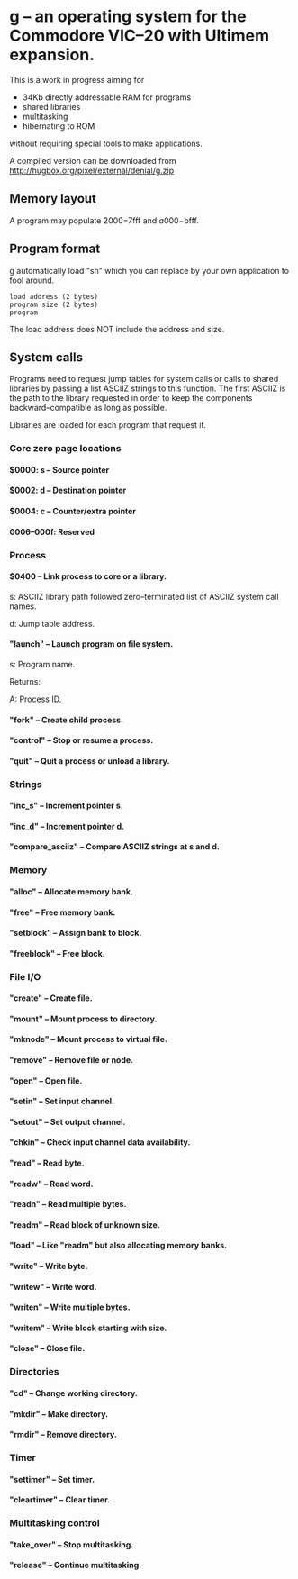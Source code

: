 # g – an operating system for the Commodore VIC–20 with Ultimem expansion.

This is a work in progress aiming for

* 34Kb directly addressable RAM for programs
* shared libraries
* multitasking
* hibernating to ROM

without requiring special tools to make applications.

A compiled version can be downloaded from http://hugbox.org/pixel/external/denial/g.zip

## Memory layout

A program may populate $2000-$7fff and $a000-$bfff.

## Program format

g automatically load "sh" which you can replace by your own application
to fool around.

```
load address (2 bytes)
program size (2 bytes)
program
```

The load address does NOT include the address and size.

## System calls

Programs need to request jump tables for system calls or calls to shared
libraries by passing a list ASCIIZ strings to this function.
The first ASCIIZ is the path to the library requested in order to keep the
components backward–compatible as long as possible.

Libraries are loaded for each program that request it.

### Core zero page locations

#### $0000: s – Source pointer
#### $0002: d – Destination pointer
#### $0004: c – Counter/extra pointer
#### $0006–$000f: Reserved

### Process
#### $0400 – Link process to core or a library.
s: ASCIIZ library path followed zero–terminated list of ASCIIZ system call names.

d: Jump table address.

#### "launch" – Launch program on file system.
s: Program name.

Returns:

A: Process ID.

#### "fork" – Create child process.
#### "control" – Stop or resume a process.
#### "quit" – Quit a process or unload a library.

### Strings
#### "inc_s" – Increment pointer s.
#### "inc_d" – Increment pointer d.
#### "compare_asciiz" – Compare ASCIIZ strings at s and d.

### Memory
#### "alloc" – Allocate memory bank.
#### "free" – Free memory bank.
#### "setblock" – Assign bank to block.
#### "freeblock" – Free block.

### File I/O
#### "create" – Create file.
#### "mount" – Mount process to directory.
#### "mknode" – Mount process to virtual file.
#### "remove" – Remove file or node.
#### "open" – Open file.
#### "setin" – Set input channel.
#### "setout" – Set output channel.
#### "chkin" – Check input channel data availability.
#### "read" – Read byte.
#### "readw" – Read word.
#### "readn" – Read multiple bytes.
#### "readm" – Read block of unknown size.
#### "load" – Like "readm" but also allocating memory banks.
#### "write" – Write byte.
#### "writew" – Write word.
#### "writen" – Write multiple bytes.
#### "writem" – Write block starting with size.
#### "close" – Close file.

### Directories
#### "cd" – Change working directory.
#### "mkdir" – Make directory.
#### "rmdir" – Remove directory.

### Timer
#### "settimer" – Set timer.
#### "cleartimer" – Clear timer.

### Multitasking control
#### "take_over" – Stop multitasking.
#### "release" – Continue multitasking.
